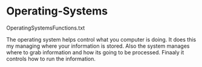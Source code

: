# Operating-Systems
OperatingSystemsFunctions.txt

The operating system helps control what you computer is doing. 
It does this my managing where your information is stored. 
Also the system manages where to grab information and how its going to be processed.
Finaaly it controls how to run the information.
